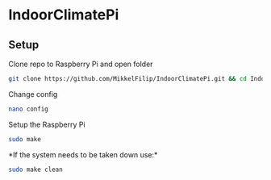 # IndoorClimatePi

## Setup

Clone repo to Raspberry Pi and open folder
```bash
git clone https://github.com/MikkelFilip/IndoorClimatePi.git && cd IndoorClimatePi/
```
Change config
```bash
nano config
```
Setup the Raspberry Pi
```bash
sudo make
```
\*If the system needs to be taken down use:\*
```bash
sudo make clean
```
